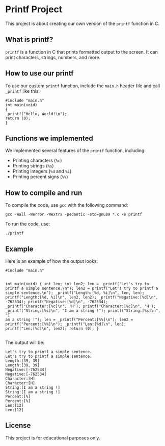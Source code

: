 <h1>Printf Project</h1>
  <p>This project is about creating our own version of the <code>printf</code> function in C.</p>
  <h2>What is printf?</h2>
  <p><code>printf</code> is a function in C that prints formatted output to the screen. It can print characters, strings, numbers, and more.</p>
  <h2>How to use our printf</h2>
  <p>To use our custom <code>printf</code> function, include the <code>main.h</code> header file and call <code>_printf</code> like this:</p>
  <pre><code>#include "main.h"
int main(void)
{
_printf("Hello, World!\n");
return (0);
}</code></pre>
  <h2>Functions we implemented</h2>
  <p>We implemented several features of the <code>printf</code> function, including:</p>
  <ul>
    <li>Printing characters (<code>%c</code>)</li>
    <li>Printing strings (<code>%s</code>)</li>
    <li>Printing integers (<code>%d</code> and <code>%i</code>)</li>
    <li>Printing percent signs (<code>%%</code>)</li>
  </ul>
  <h2>How to compile and run</h2>
  <p>To compile the code, use <code>gcc</code> with the following command:</p>
  <pre><code>gcc -Wall -Werror -Wextra -pedantic -std=gnu89 *.c -o printf</code></pre>
  <p>To run the code, use:</p>
  <pre><code>./printf</code></pre>
  <h2>Example</h2>
  <p>Here is an example of how the output looks:</p>
  <pre><code>#include "main.h"

int main(void)
{
int len;
int len2;
len = \_printf("Let's try to printf a simple sentence.\n");
len2 = printf("Let's try to printf a simple sentence.\n");
\_printf("Length:[%d, %i]\n", len, len);
printf("Length:[%d, %i]\n", len2, len2);
\_printf("Negative:[%d]\n", -762534);
printf("Negative:[%d]\n", -762534);
\_printf("Character:[%c]\n", 'H');
printf("Character:[%c]\n", 'H');
\_printf("String:[%s]\n", "I am a string !");
printf("String:[%s]\n", "I am a string !");
len = \_printf("Percent:[%%]\n");
len2 = printf("Percent:[%%]\n");
\_printf("Len:[%d]\n", len);
printf("Len:[%d]\n", len2);
return (0);
}</code></pre>
  <p>The output will be:</p>
  <pre><code>Let's try to printf a simple sentence.
Let's try to printf a simple sentence.
Length:[39, 39]
Length:[39, 39]
Negative:[-762534]
Negative:[-762534]
Character:[H]
Character:[H]
String:[I am a string !]
String:[I am a string !]
Percent:[%]
Percent:[%]
Len:[12]
Len:[12]</code></pre>
  <h2>License</h2>
  <p>This project is for educational purposes only.</p>

